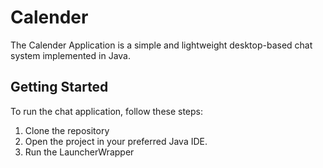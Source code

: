 # Calender

The Calender Application is a simple and lightweight desktop-based chat system implemented in Java.

## Getting Started

To run the chat application, follow these steps:

1. Clone the repository
2. Open the project in your preferred Java IDE.
3. Run the LauncherWrapper